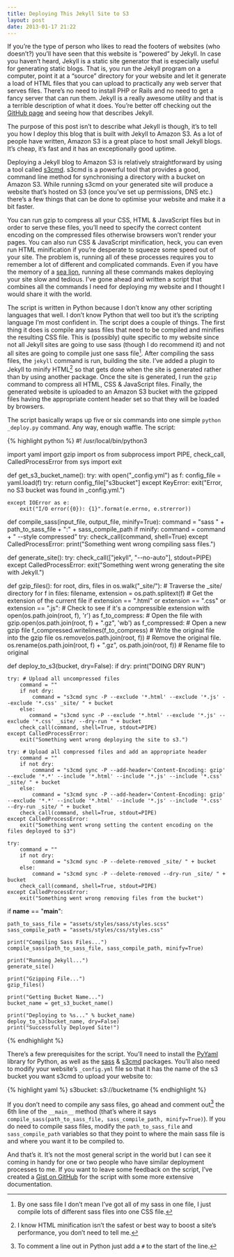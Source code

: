 ```yaml
---
title: Deploying This Jekyll Site to S3
layout: post
date: 2013-01-17 21:22
---
```


If you’re the type of person who likes to read the footers of websites (who doesn’t?) you’ll have seen that this website is "powered” by Jekyll. In case you haven’t heard, Jekyll is a static site generator that is especially useful for generating static blogs. That is, you run the Jekyll program on a computer, point it at a “source” directory for your website and let it generate a load of HTML files that you can upload to practically any web server that serves files. There’s no need to install PHP or Rails and no need to get a fancy server that can run them. Jekyll is a really awesome utility and that is a terrible description of what it does. You’re better off checking out the [GitHub page][jekyll-github-page] and seeing how that describes Jekyll.

The purpose of this post isn’t to describe what Jekyll is though, it’s to tell you how I deploy this blog that is built with Jekyll to Amazon S3. As a lot of people have written, Amazon S3 is a great place to host small Jekyll blogs. It’s cheap, it’s fast and it has an exceptionally good uptime. 

Deploying a Jekyll blog to Amazon S3 is relatively straightforward by using a tool called [s3cmd][s3cmd-project-page]. s3cmd is a powerful tool that provides a good, command line method for synchronising a directory with a bucket on Amazon S3. While running s3cmd on your generated site will produce a website that’s hosted on S3 (once you’ve set up permissions, DNS etc.) there’s a few things that can be done to optimise your website and make it a bit faster.

You can run gzip to compress all your CSS, HTML & JavaScript files but in order to serve these files, you’ll need to specify the correct content encoding on the compressed files otherwise browsers won’t render your pages. You can also run CSS & JavaScript minification, heck, you can even run HTML minification if you’re desperate to squeeze some speed out of your site. The problem is, running all of these processes requires you to remember a lot of different and complicated commands. Even if you have the memory of a [sea lion][sea-lion-memory], running all these commands makes deploying your site slow and tedious. I’ve gone ahead and written a script that combines all the commands I need for deploying my website and I thought I would share it with the world.

The script is written in Python because I don’t know any other scripting languages that well. I don’t know Python that well too but it’s the scripting language I’m most confident in. The script does a couple of things. The first thing it does is compile any sass files that need to be compiled and minifies the resulting CSS file. This is (possibly) quite specific to my website since not all Jekyll sites are going to use sass (though I do recommend it) and not all sites are going to compile just one sass file[^1]. After compiling the sass files, the `jekyll` command is run, building the site. I’ve added a plugin to Jekyll to minify HTML[^2] so that gets done when the site is generated rather than by using another package. Once the site is generated, I run the `gzip` command to compress all HTML, CSS & JavaScript files. Finally, the generated website is uploaded to an Amazon S3 bucket with the gzipped files having the appropriate content header set so that they will be loaded by browsers. 

The script basically wraps up five or six commands into one simple `python _deploy.py` command. Any way, enough waffle. The script: 

{% highlight python %}
#! /usr/local/bin/python3

import yaml
import gzip
import os
from subprocess import PIPE, check_call, CalledProcessError
from sys import exit

def get_s3_bucket_name():
    try:
        with open("_config.yml") as f:
            config_file = yaml.load(f)
            try:
                return config_file["s3bucket"]
            except KeyError:
                exit("Error, no S3 bucket was found in _config.yml.")
                
    except IOError as e:
        exit("I/O error({0}): {1}".format(e.errno, e.strerror))
        
def compile_sass(input_file, output_file, minify=True):
    command = "sass " + path_to_sass_file + ":" + sass_compile_path
    if minify:
        command = command + " --style compressed"
    try:
        check_call(command, shell=True)
    except CalledProcessError:
        print("Something went wrong compiling sass files.")
        
def generate_site(): 
    try:
        check_call(["jekyll", "--no-auto"], stdout=PIPE)
    except CalledProcessError:
        exit("Something went wrong generating the site with Jekyll.")
        
def gzip_files():
    for root, dirs, files in os.walk("_site/"): # Traverse the _site/ directory
        for f in files:
            filename, extension = os.path.splitext(f) # Get the extension of the current file
            if extension == ".html" or extension == ".css" or extension == ".js": # Check to see if it's a compressible extension
                with open(os.path.join(root, f), 'r') as f_to_compress: # Open the file
                    with gzip.open(os.path.join(root, f) + ".gz", 'wb') as f_compressed: # Open a new gzip file
                        f_compressed.writelines(f_to_compress) # Write the original file into the gzip file
                os.remove(os.path.join(root, f)) # Remove the original file. 
                os.rename(os.path.join(root, f) + ".gz", os.path.join(root, f)) # Rename file to original
            
        
def deploy_to_s3(bucket, dry=False):
    if dry:
        print("DOING DRY RUN")
        
    try: # Upload all uncompressed files
        command = ""
        if not dry:
            command = "s3cmd sync -P --exclude '*.html' --exclude '*.js' --exclude '*.css' _site/ " + bucket
        else:
           command = "s3cmd sync -P --exclude '*.html' --exclude '*.js' --exclude '*.css' _site/ --dry-run " + bucket 
        check_call(command, shell=True, stdout=PIPE)
    except CalledProcessError:
        exit("Something went wrong deploying the site to s3.")
    
    try: # Upload all compressed files and add an appropriate header
        command = ""
        if not dry:
            command = "s3cmd sync -P --add-header='Content-Encoding: gzip' --exclude '*.*' --include '*.html' --include '*.js' --include '*.css' _site/ " + bucket
        else:
            command = "s3cmd sync -P --add-header='Content-Encoding: gzip' --exclude '*.*' --include '*.html' --include '*.js' --include '*.css' --dry-run _site/ " + bucket
        check_call(command, shell=True, stdout=PIPE)
    except CalledProcessError:
        exit("Something went wrong setting the content encoding on the files deployed to s3")

    try:
        command = ""
        if not dry:
            command = "s3cmd sync -P --delete-removed _site/ " + bucket
        else:
            command = "s3cmd sync -P --delete-removed --dry-run _site/ " + bucket
        check_call(command, shell=True, stdout=PIPE)
    except CalledProcessError:
        exit("Something went wrong removing files from the bucket")

if __name__ == "__main__":
    
    path_to_sass_file = "assets/styles/sass/styles.scss"
    sass_compile_path = "assets/styles/css/styles.css"
    
    print("Compiling Sass Files...")
    compile_sass(path_to_sass_file, sass_compile_path, minify=True)
    
    print("Running Jekyll...")
    generate_site()
    
    print("Gzipping File...")
    gzip_files()
    
    print("Getting Bucket Name...")
    bucket_name = get_s3_bucket_name()
        
    print("Deploying to %s..." % bucket_name)
    deploy_to_s3(bucket_name, dry=False)
    print("Successfully Deployed Site!")
{% endhighlight %} 

There’s a few prerequisites for the script. You’ll need to install the [PyYaml][pyyaml-project-page] library for Python, as well as the [sass][sass-project-page] & [s3cmd][s3cmd-project-page] packages. You’ll also need to modify your website’s `_config.yml` file so that it has the name of the s3 bucket you want s3cmd to upload your website to:

{% highlight yaml %}
s3bucket:    s3://bucketname
{% endhighlight %}

If you don’t need to compile any sass files, go ahead and comment out[^3] the 6th line of the `__main__` method (that’s where it says `compile_sass(path_to_sass_file, sass_compile_path, minify=True)`). If you do need to compile sass files, modify the `path_to_sass_file` and `sass_compile_path` variables so that they point to where the main sass file is and where you want it to be compiled to.

And that’s it. It’s not the most general script in the world but I can see it coming in handy for one or two people who have similar deployment processes to me. If you want to leave some feedback on the script, I’ve created a [Gist on GitHub][script-gist] for the script with some more extensive documentation. 

[^1]: By one sass file I don’t mean I’ve got all of my sass in one file, I just compile lots of different sass files into one CSS file.

[^2]: I know HTML minification isn’t the safest or best way to boost a site’s performance, you don’t need to tell me.

[^3]: To comment a line out in Python just add a `#` to the start of the line.

[jekyll-github-page]: https://github.com/mojombo/jekyll
[sass-project-page]: http://sass-lang.com
[s3cmd-project-page]: http://s3tools.org/s3cmd
[pyyaml-project-page]: http://pyyaml.org/wiki/PyYAML
[sea-lion-memory]: http://newscientist.com/article/dn2960-sea-lion-scores-top-for-memory.html
[script-gist]: https://gist.github.com/4559517
